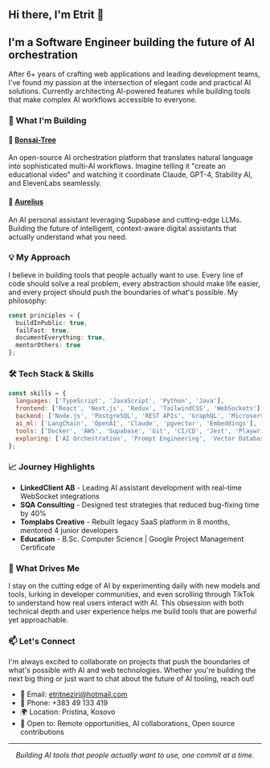 ## Hi there, I'm Etrit 👋

## I'm a Software Engineer building the future of AI orchestration

After 6+ years of crafting web applications and leading development teams, I've found my passion at the intersection of elegant code and practical AI solutions. Currently architecting AI-powered features while building tools that make complex AI workflows accessible to everyone.

### 🚀 What I'm Building

#### 🌳 [Bonsai-Tree](https://github.com/Etriti00/Bonsai-Tree)
An open-source AI orchestration platform that translates natural language into sophisticated multi-AI workflows. Imagine telling it "create an educational video" and watching it coordinate Claude, GPT-4, Stability AI, and ElevenLabs seamlessly.

#### 🤖 [Aurelius](https://github.com/Etriti00/Aurelius)
An AI personal assistant leveraging Supabase and cutting-edge LLMs. Building the future of intelligent, context-aware digital assistants that actually understand what you need.

### 💡 My Approach

I believe in building tools that people actually want to use. Every line of code should solve a real problem, every abstraction should make life easier, and every project should push the boundaries of what's possible. My philosophy:

```typescript
const principles = {
  buildInPublic: true,
  failFast: true,
  documentEverything: true,
  mentorOthers: true
};
```

### 🛠️ Tech Stack & Skills

```javascript
const skills = {
  languages: ['TypeScript', 'JavaScript', 'Python', 'Java'],
  frontend: ['React', 'Next.js', 'Redux', 'TailwindCSS', 'WebSockets'],
  backend: ['Node.js', 'PostgreSQL', 'REST APIs', 'GraphQL', 'Microservices'],
  ai_ml: ['LangChain', 'OpenAI', 'Claude', 'pgvector', 'Embeddings'],
  tools: ['Docker', 'AWS', 'Supabase', 'Git', 'CI/CD', 'Jest', 'Playwright'],
  exploring: ['AI Orchestration', 'Prompt Engineering', 'Vector Databases']
};
```

### 📈 Journey Highlights

- **LinkedClient AB** - Leading AI assistant development with real-time WebSocket integrations
- **SQA Consulting** - Designed test strategies that reduced bug-fixing time by 40%
- **Tomplabs Creative** - Rebuilt legacy SaaS platform in 8 months, mentored 4 junior developers
- **Education** - B.Sc. Computer Science | Google Project Management Certificate

### 🌟 What Drives Me

I stay on the cutting edge of AI by experimenting daily with new models and tools, lurking in developer communities, and even scrolling through TikTok to understand how real users interact with AI. This obsession with both technical depth and user experience helps me build tools that are powerful yet approachable.

### 📫 Let's Connect

I'm always excited to collaborate on projects that push the boundaries of what's possible with AI and web technologies. Whether you're building the next big thing or just want to chat about the future of AI tooling, reach out!

- 📧 Email: etritneziri@hotmail.com
- 📱 Phone: +383 49 133 419
- 🌍 Location: Pristina, Kosovo
- 💼 Open to: Remote opportunities, AI collaborations, Open source contributions

---

<p align="center">
  <i>Building AI tools that people actually want to use, one commit at a time.</i>
</p>
